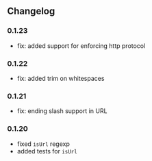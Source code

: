 ## Changelog

### 0.1.23
- fix: added support for enforcing http protocol

### 0.1.22
- fix: added trim on whitespaces

### 0.1.21
- fix: ending slash support in URL

### 0.1.20
- fixed `isUrl` regexp
- added tests for `isUrl`
